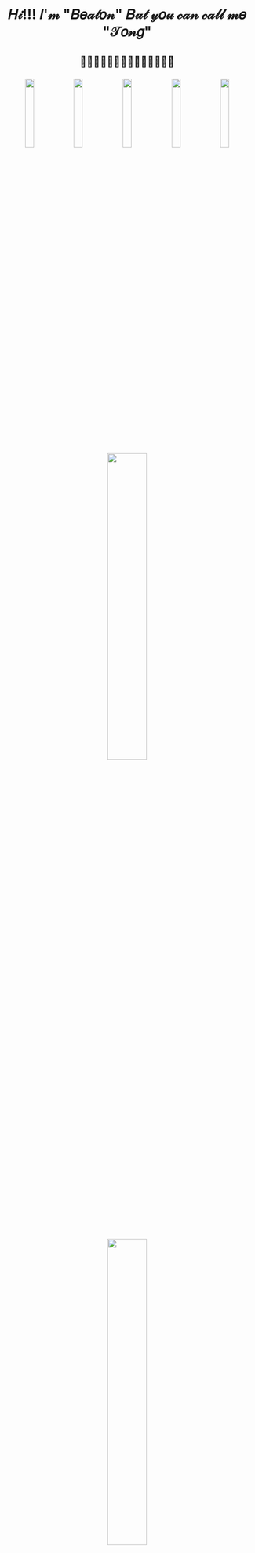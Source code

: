 <p align="center">
  <h1 align="center"> 𝐻𝒾!!! 𝐼'𝓂 "𝐵𝑒𝒶𝓉𝑜𝓃" 𝐵𝓊𝓉 𝓎𝑜𝓊 𝒸𝒶𝓃 𝒸𝒶𝓁𝓁 𝓂𝑒 "𝒯𝑜𝓃𝑔" </h1>
  <h2 align="center"> 🎇🎇🎇🎇🎇🎇🎇🎇🎇🎇🎇🎇🎇🎇 </h2>
  
  <h3 align="center"> <img src= https://user-images.githubusercontent.com/69068301/142733554-7d7085d0-86d2-417b-b724-c1ea5d40f409.gif width=19%>   <img src= https://user-images.githubusercontent.com/69068301/142733554-7d7085d0-86d2-417b-b724-c1ea5d40f409.gif width=19%>  <img src= https://user-images.githubusercontent.com/69068301/142733554-7d7085d0-86d2-417b-b724-c1ea5d40f409.gif width=19%> <img src= https://user-images.githubusercontent.com/69068301/142733554-7d7085d0-86d2-417b-b724-c1ea5d40f409.gif width=19%>  <img src= https://user-images.githubusercontent.com/69068301/142733554-7d7085d0-86d2-417b-b724-c1ea5d40f409.gif width=19%></h3>
  
  <div style="align:center"> 
  
 <!-- <h3 align="center"> <img src= https://user-images.githubusercontent.com/69068301/142733943-bcdae070-7c70-4a0d-bcd6-58f5b5727089.gif width=25% </h3> -->
   <h3 align="center"> <img src= https://github-readme-stats.vercel.app/api?username=Paramee0598&show_icons=true&hide=contribs,prs&cache_seconds=86400&theme=synthwave width=40%></h3>
 <h1 align="center"> <img src = https://github-readme-stats.vercel.app/api/top-langs/?username=Paramee0598&show_icons=true&hide=contribs,prs&cache_seconds=86400&theme=synthwave width=40%></h1>
<h1 align="center">  
  
 ![pain-naruto](https://user-images.githubusercontent.com/69068301/142732553-a74f8147-4283-47e2-a4cb-fec850388b3a.gif)
  
  ![](https://img.shields.io/badge/AKATSUKI-AKATSUKI-informational?style=flat&logo=<LOGO_NAME>&logoColor=white&color=E33C5A)
  </div>
  
   <h3 align="center"> <img src= https://user-images.githubusercontent.com/69068301/142733554-7d7085d0-86d2-417b-b724-c1ea5d40f409.gif width=19%>   <img src= https://user-images.githubusercontent.com/69068301/142733554-7d7085d0-86d2-417b-b724-c1ea5d40f409.gif width=19%>  <img src= https://user-images.githubusercontent.com/69068301/142733554-7d7085d0-86d2-417b-b724-c1ea5d40f409.gif width=19%> <img src= https://user-images.githubusercontent.com/69068301/142733554-7d7085d0-86d2-417b-b724-c1ea5d40f409.gif width=19%>  <img src= https://user-images.githubusercontent.com/69068301/142733554-7d7085d0-86d2-417b-b724-c1ea5d40f409.gif width=19%></h3>

  
  <h2 align="center"> 🎇🎇🎇🎇🎇🎇🎇🎇🎇🎇🎇🎇🎇🎇 </h2>
</p>
